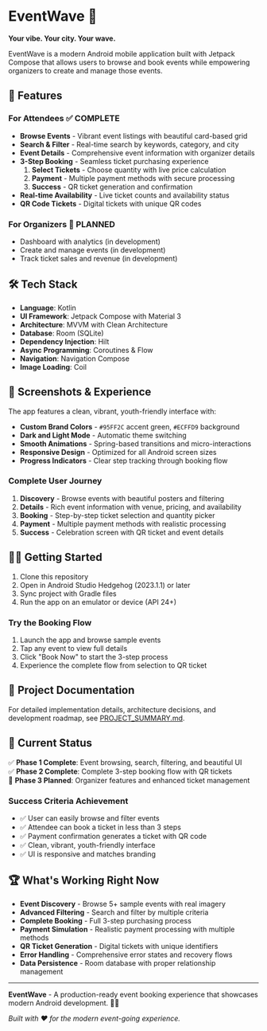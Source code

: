 # EventWave 🎪

**Your vibe. Your city. Your wave.**

EventWave is a modern Android mobile application built with Jetpack Compose that allows users to browse and book events while empowering organizers to create and manage those events.

## 🚀 Features

### For Attendees ✅ COMPLETE
- **Browse Events** - Vibrant event listings with beautiful card-based grid
- **Search & Filter** - Real-time search by keywords, category, and city
- **Event Details** - Comprehensive event information with organizer details
- **3-Step Booking** - Seamless ticket purchasing experience
  1. **Select Tickets** - Choose quantity with live price calculation
  2. **Payment** - Multiple payment methods with secure processing
  3. **Success** - QR ticket generation and confirmation
- **Real-time Availability** - Live ticket counts and availability status
- **QR Code Tickets** - Digital tickets with unique QR codes

### For Organizers 🚧 PLANNED
- Dashboard with analytics (in development)
- Create and manage events (in development)
- Track ticket sales and revenue (in development)

## 🛠️ Tech Stack

- **Language**: Kotlin
- **UI Framework**: Jetpack Compose with Material 3
- **Architecture**: MVVM with Clean Architecture
- **Database**: Room (SQLite)
- **Dependency Injection**: Hilt
- **Async Programming**: Coroutines & Flow
- **Navigation**: Navigation Compose
- **Image Loading**: Coil

## 📱 Screenshots & Experience

The app features a clean, vibrant, youth-friendly interface with:
- **Custom Brand Colors** - `#95FF2C` accent green, `#ECFFD9` background
- **Dark and Light Mode** - Automatic theme switching
- **Smooth Animations** - Spring-based transitions and micro-interactions
- **Responsive Design** - Optimized for all Android screen sizes
- **Progress Indicators** - Clear step tracking through booking flow

### Complete User Journey
1. **Discovery** - Browse events with beautiful posters and filtering
2. **Details** - Rich event information with venue, pricing, and availability
3. **Booking** - Step-by-step ticket selection and quantity picker
4. **Payment** - Multiple payment methods with realistic processing
5. **Success** - Celebration screen with QR ticket and event details

## 🏃‍♂️ Getting Started

1. Clone this repository
2. Open in Android Studio Hedgehog (2023.1.1) or later
3. Sync project with Gradle files
4. Run the app on an emulator or device (API 24+)

### Try the Booking Flow
1. Launch the app and browse sample events
2. Tap any event to view full details
3. Click "Book Now" to start the 3-step process
4. Experience the complete flow from selection to QR ticket

## 📖 Project Documentation

For detailed implementation details, architecture decisions, and development roadmap, see [PROJECT_SUMMARY.md](./PROJECT_SUMMARY.md).

## 🎯 Current Status

✅ **Phase 1 Complete**: Event browsing, search, filtering, and beautiful UI  
✅ **Phase 2 Complete**: Complete 3-step booking flow with QR tickets  
🚧 **Phase 3 Planned**: Organizer features and enhanced ticket management  

### Success Criteria Achievement
- ✅ User can easily browse and filter events
- ✅ Attendee can book a ticket in less than 3 steps
- ✅ Payment confirmation generates a ticket with QR code
- ✅ Clean, vibrant, youth-friendly interface
- ✅ UI is responsive and matches branding

## 🏆 What's Working Right Now

- **Event Discovery** - Browse 5+ sample events with real imagery
- **Advanced Filtering** - Search and filter by multiple criteria
- **Complete Booking** - Full 3-step purchasing process
- **Payment Simulation** - Realistic payment processing with multiple methods
- **QR Ticket Generation** - Digital tickets with unique identifiers
- **Error Handling** - Comprehensive error states and recovery flows
- **Data Persistence** - Room database with proper relationship management

---

**EventWave** - A production-ready event booking experience that showcases modern Android development. 🎪✨

*Built with ❤️ for the modern event-going experience.*
